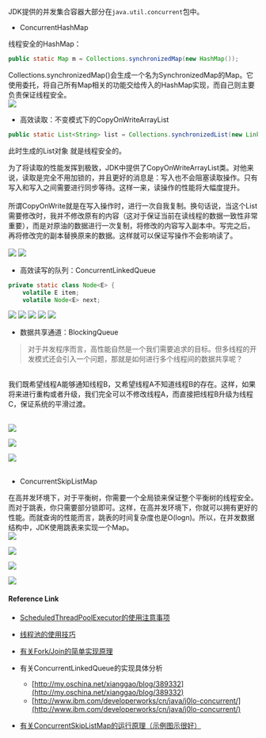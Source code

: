 JDK提供的并发集合容器大部分在``` java.util.concurrent ```包中。

- ConcurrentHashMap

线程安全的HashMap：
```Java
public static Map m = Collections.synchronizedMap(new HashMap());
```
Collections.synchronizedMap()会生成一个名为SynchronizedMap的Map。它使用委托，将自己所有Map相关的功能交给传入的HashMap实现，而自己则主要负责保证线程安全。<br/>
![](https://github.com/Zychaowill/ImgStore/blob/master/Java/images/2018-04-06_162830.bmp)

- 高效读取：不变模式下的CopyOnWriteArrayList
```Java
public static List<String> list = Collections.synchronizedList(new LinkedList<String>());
```
此时生成的List对象 就是线程安全的。

为了将读取的性能发挥到极致，JDK中提供了CopyOnWriteArrayList类。对他来说，读取是完全不用加锁的，并且更好的消息是：写入也不会阻塞读取操作。只有写入和写入之间需要进行同步等待。这样一来，读操作的性能将大幅度提升。<br/>
<br/>
所谓CopyOnWrite就是在写入操作时，进行一次自我复制。换句话说，当这个List需要修改时，我并不修改原有的内容（这对于保证当前在读线程的数据一致性非常重要），而是对原油的数据进行一次复制，将修改的内容写入副本中。写完之后，再将修改完的副本替换原来的数据。这样就可以保证写操作不会影响读了。<br/>
<br/>
![](https://github.com/Zychaowill/ImgStore/blob/master/Java/images/2018-04-06_170548.bmp)
![](https://github.com/Zychaowill/ImgStore/blob/master/Java/images/2018-04-06_170751.bmp)

- 高效读写的队列：ConcurrentLinkedQueue
```Java
private static class Node<E> {
	volatile E item;
	volatile Node<E> next;
```
![](https://github.com/Zychaowill/ImgStore/blob/master/Java/images/2018-04-06_163816.bmp)
![](https://github.com/Zychaowill/ImgStore/blob/master/Java/images/2018-04-06_164416.bmp)
![](https://github.com/Zychaowill/ImgStore/blob/master/Java/images/2018-04-06_164437.bmp)
![](https://github.com/Zychaowill/ImgStore/blob/master/Java/images/2018-04-06_165316.bmp)
![](https://github.com/Zychaowill/ImgStore/blob/master/Java/images/2018-04-06_165334.bmp)

- 数据共享通道：BlockingQueue
> 对于并发程序而言，高性能自然是一个我们需要追求的目标。但多线程的开发模式还会引入一个问题，那就是如何进行多个线程间的数据共享呢？
<br/>
我们既希望线程A能够通知线程B，又希望线程A不知道线程B的存在。这样，如果将来进行重构或者升级，我们完全可以不修改线程A，而直接把线程B升级为线程C，保证系统的平滑过渡。
<br/>
<br/>

![](https://github.com/Zychaowill/ImgStore/blob/master/Java/images/2018-04-06_171650.bmp)

![](https://github.com/Zychaowill/ImgStore/blob/master/Java/images/2018-04-06_171747.bmp)

![](https://github.com/Zychaowill/ImgStore/blob/master/Java/images/2018-04-06_171819.bmp)
<br/>
<br/>

- ConcurrentSkipListMap

在高并发环境下，对于平衡树，你需要一个全局锁来保证整个平衡树的线程安全。而对于跳表，你只需要部分锁即可。这样，在高并发环境下，你就可以拥有更好的性能。而就查询的性能而言，跳表的时间复杂度也是O(logn)。所以，在并发数据结构中，JDK使用跳表来实现一个Map。<br/>
![](https://github.com/Zychaowill/ImgStore/blob/master/Java/images/2018-04-06_172911.bmp)

![](https://github.com/Zychaowill/ImgStore/blob/master/Java/images/2018-04-06_172951.bmp)

![](https://github.com/Zychaowill/ImgStore/blob/master/Java/images/2018-04-06_173041.bmp)

![](https://github.com/Zychaowill/ImgStore/blob/master/Java/images/2018-04-06_173055.bmp)

#### Reference Link

- [ScheduledThreadPoolExecutor的使用注意事项](http://segmentfault.com/a/1190000000371905)

- [线程池的使用技巧](http://it.deepinmind.com/java/2014/11/26/executorservice-10-tips-and-tricks.html)

- [有关Fork/Join的简单实现原理](http://www.infoq.com/cn/articles/fork-join-introduction)

- 有关ConcurrentLinkedQueue的实现具体分析
	- [http://my.oschina.net/xianggao/blog/389332](http://my.oschina.net/xianggao/blog/389332)
	- [http://www.ibm.com/developerworks/cn/java/j0lo-concurrent/](http://www.ibm.com/developerworks/cn/java/j0lo-concurrent/)
	
- [有关ConcurrentSkipListMap的运行原理（示例图示很好）](http://www.liuhaihua.cn/archives/40657.html)
